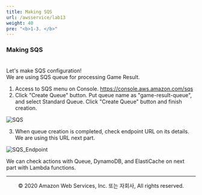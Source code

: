 ```yaml
---
title: Making SQS
url: /awsservice/lab13
weight: 40
pre: "<b>1-3. </b>"
---
```



### Making SQS <br/><br/>

Let's make SQS configuration!    
We are using SQS queue for processing Game Result.    

1. Access to SQS menu on Console. https://console.aws.amazon.com/sqs
2. Click "Create Queue" button. Put queue name as "game-result-queue", and select Standard Queue. Click "Create Queue" button and finish creation.

![SQS](../../images/awsservice/lab13/SQS[en].png)

3. When queue creation is completed, check endpoint URL on its details. We are using this URL next part.

![SQS_Endpoint](../../images/awsservice/lab13/SQS_Endpoint[en].png)

We can check actions with Queue, DynamoDB, and ElastiCache on next part with Lambda functions.


---
<p align="center">
© 2020 Amazon Web Services, Inc. 또는 자회사, All rights reserved.
</p>

